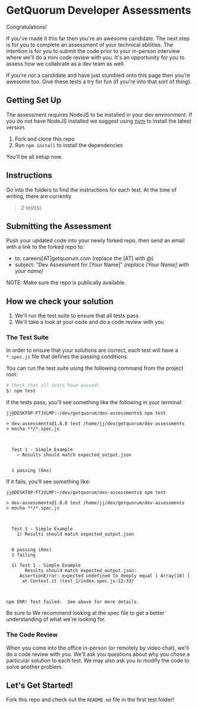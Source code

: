# GetQuorum Developer Assessments

Congratulations!

If you've made it this far then you're an awesome candidate. The next step is for you to complete an assessment of your technical abilities. The intention is for you to submit the code prior to your in-person interview where we'll do a mini code review with you. It's an opportunity for you to assess how we collabrate as a dev team as well.

If you're not a candidate and have just stumbled onto this page then you're awesome too. Give these tests a try for fun (if you're into that sort of thing).

## Getting Set Up

The assessment requires NodeJS to be installed in your dev environment. If you do not have NodeJS installed we suggest using [nvm](https://github.com/nvm-sh/nvm) to install the latest version.

1. Fork and clone this repo
3. Run `npm install` to install the dependencies

You'll be all setup now.

## Instructions

Go into the folders to find the instructions for each test.  At the time of writing, there are currently

> 2 test(s)



## Submitting the Assessment

Push your updated code into your newly forked repo, then send an email with a link to the forked repo to:

- to: careers[AT]getquorum.com (replace the [AT] with @)
- subject: "Dev Assessment for [Your Name]" _(replace [Your Name] with your name)_

NOTE: Make sure the repo is publically available. 


## How we check your solution

1. We'll run the test suite to ensure that all tests pass. 
2. We'll take a look at your code and do a code review with you

### The Test Suite

In order to ensure that your solutions are correct, each test will have a `*.spec.js` file that defines the passing conditions. 

You can run the test suite using the following command from the project root:

```bash
# Check that all tests have passed:
$: npm test
```

If the tests pass, you'll see something like the following in your terminal:

```
jj@DESKTOP-FTJVLMP:~/dev/getquorum/dev-assessments$ npm test

> dev-assessments@1.0.0 test /home/jj/dev/getquorum/dev-assessments
> mocha **/*.spec.js



  Test 1 - Simple Example
    ✓ Results should match expected_output.json


  1 passing (6ms)
```

If it fails, you'll see something like:

```
jj@DESKTOP-FTJVLMP:~/dev/getquorum/dev-assessments$ npm test

> dev-assessments@1.0.0 test /home/jj/dev/getquorum/dev-assessments
> mocha **/*.spec.js



  Test 1 - Simple Example
    1) Results should match expected_output.json


  0 passing (6ms)
  1 failing

  1) Test 1 - Simple Example
       Results should match expected_output.json:
     AssertionError: expected undefined to deeply equal [ Array(10) ]
      at Context.it (test_1/index.spec.js:12:33)



npm ERR! Test failed.  See above for more details.
```

Be sure to We recommend looking at the spec file to get a better understanding of what we're looking for.

### The Code Review

When you come into the office in-person (or remotely by video chat), we'll do a code review with you. We'll ask you questions about why you chose a particular solution to each test. We may also ask you to modify the code to solve another problem. 

## Let's Get Started!

Fork this repo and check out the `README.md` file in the first test folder!